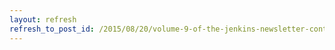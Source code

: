 ```yaml
---
layout: refresh
refresh_to_post_id: /2015/08/20/volume-9-of-the-jenkins-newsletter-continuous-information-is-out
---
```

